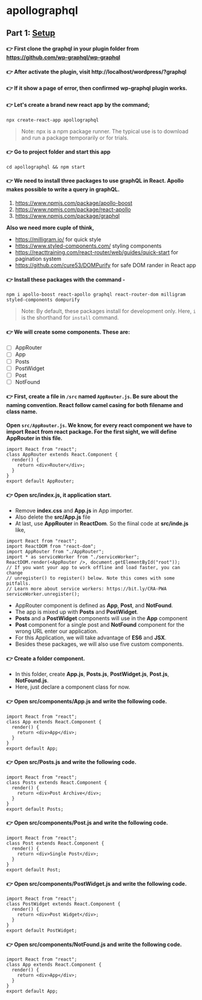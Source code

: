 # apollographql
## Part 1: [Setup](https://mrinalbd.com/setup-for-react-front-end/)

#### :point_right: First clone the graphql in your plugin folder from https://github.com/wp-graphql/wp-graphql

#### :point_right: After activate the plugin, visit http://localhost/wordpress/?graphql

#### :point_right: If it show a page of error, then confirmed wp-graphql plugin works.

#### :point_right: Let's create a brand new react app by the command;
`npx create-react-app apollographql`
> Note: npx is a npm package runner. The typical use is to download and run a package temporarily or for trials.

#### :point_right: Go to project folder and start this app
`cd apollographql && npm start`

#### :point_right: We need to install three packages to use graphQL in React. Apollo makes possible to write a query in graphQL.
1. https://www.npmjs.com/package/apollo-boost
2. https://www.npmjs.com/package/react-apollo
3. https://www.npmjs.com/package/graphql

**Also we need more cuple of think,**
+ https://milligram.io/ for quick style
+ https://www.styled-components.com/ styling components
+ https://reacttraining.com/react-router/web/guides/quick-start for pagination system
+ https://github.com/cure53/DOMPurify for safe DOM rander in React app

#### :point_right: Install these packages with the command -
`npm i apollo-boost react-apollo graphql react-router-dom milligram styled-components dompurify`
> Note: By default, these packages install for development only. Here, `i` is the shorthand for `install` command. 

#### :point_right: We will create some components. These are:
- [ ] AppRouter
- [ ] App
- [ ] Posts
- [ ] PostWidget
- [ ] Post
- [ ] NotFound

#### :point_right: First, create a file in `/src` named `AppRouter.js`. Be sure about the naming convention. React follow camel casing for both filename and class name.
**Open `src/AppRouter.js`. We know, for every react component we have to import React from react package. For the first sight, we will define AppRouter in this file.**

```JS
import React from "react";
class AppRouter extends React.Component {
  render() {
    return <div>Router</div>;
  }
}
export default AppRouter;
```

#### :point_right: Open src/index.js, it application start. 
- Remove **index.css** and **App.js** in App importer.
- Also delete the **src/App.js** file
- At last, use **AppRouter** in **ReactDom**. So the fiinal code at **src/inde.js** like,
```JS
import React from "react";
import ReactDOM from "react-dom";
import AppRouter from "./AppRouter";
import * as serviceWorker from "./serviceWorker";
ReactDOM.render(<AppRouter />, document.getElementById("root"));
// If you want your app to work offline and load faster, you can change
// unregister() to register() below. Note this comes with some pitfalls.
// Learn more about service workers: https://bit.ly/CRA-PWA
serviceWorker.unregister();
```

- AppRouter component is defined as **App**, **Post**, and **NotFound**.
- The app is mixed up with **Posts** and **PostWidget**.
- **Posts** and a **PostWidget** components will use in the **App** component
- **Post** component for a single post and **NotFound** component for the wrong URL enter our application. 
- For this Application, we will take advantage of **ES6** and **JSX**. 
-  Besides these packages, we will also use five custom components.

#### :point_right: Create a folder component. 
- In this folder, create **App.js**, **Posts.js**, **PostWidget.js**, **Post.js**, **NotFound.js**. 
- Here, just declare a component class for now.

#### :point_right: Open src/components/App.js and write the following code.

```JS
import React from "react";
class App extends React.Component {
  render() {
    return <div>App</div>;
  }
}
export default App;
```
#### :point_right: Open src/Posts.js and write the following code.

```JS
import React from "react";
class Posts extends React.Component {
  render() {
    return <div>Post Archive</div>;
  }
}
export default Posts;
```
#### :point_right: Open src/components/Post.js and write the following code.

```JS
import React from "react";
class Post extends React.Component {
  render() {
    return <div>Single Post</div>;
  }
}
export default Post;
```
#### :point_right: Open src/components/PostWidget.js and write the following code.
```JS
import React from "react";
class PostWidget extends React.Component {
  render() {
    return <div>Post Widget</div>;
  }
}
export default PostWidget;
```
#### :point_right: Open src/components/NotFound.js and write the following code.
```JS
import React from "react";
class App extends React.Component {
  render() {
    return <div>App</div>;
  }
}
export default App;
```
